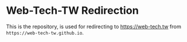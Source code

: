 # Web-Tech-TW Redirection

This is the repository, is used for redirecting to
<https://web-tech.tw> from `https://web-tech-tw.github.io`.
